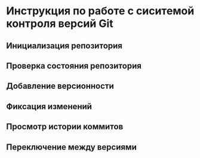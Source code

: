 # **Инструкция по работе с сиситемой контроля версий Git**

## Инициализация репозитория

## Проверка состояния репозитория

## Добавление версионности

## Фиксация изменений

## Просмотр истории коммитов

## Переключение между версиями

